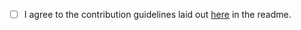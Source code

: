 - [ ] I agree to the contribution guidelines laid out [here](https://github.com/SkepticMystic/obsidian-community-lib#contributing) in the readme.

